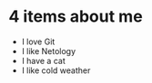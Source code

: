 # 4 items about me

- I love Git
- I like Netology
- I have a cat
- I like cold weather

[](../item\oR5eReVPAJg.jpg)